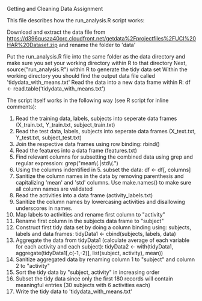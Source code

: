 Getting and Cleaning Data Assignment



This file describes how the run_analysis.R script works:


   Download and extract the data file from https://d396qusza40orc.cloudfront.net/getdata%2Fprojectfiles%2FUCI%20HAR%20Dataset.zip and rename the folder to 'data'

   Put the run_analysis.R file into the same folder as the data directory and make sure you set your working directory within R to that directory
   Next, source("run_analysis.R") within R to generate the tidy data set
   Within the working directory you should find the output data file called 'tidydata_with_means.txt'
   Read the data into a new data frame within R: df <- read.table('tidydata_with_means.txt')
   
The script itself works in the following way (see R script for inline comments):
1.  Read the training data, labels, subjects into seperate data frames (X_train.txt, Y_train.txt, subject_train.txt)
2.  Read the test data, labels, subjects into seperate data frames (X_text.txt, Y_test.txt, subject_test.txt)
3.  Join the respective data frames using row binding: rbind()
4.  Read the features into a data frame (features.txt)
5.  Find relevant columns for subsetting the combined data using grep and regular expression: grep("mean\\(.|std\\(.")
6.  Using the columns indentified in 5. subset the data: df <- df[, columns]
7.  Sanitize the column names in the data by removing parenthesis and capitalizing 'mean' and 'std' columns. Use make.names() to make sure all column names are validated
8.  Read the activities into a data frame (activity_labels.txt)
9.  Sanitize the column names by lowercasing activities and disallowing underscores in names.
10.  Map labels to activities and rename first column to "activity"
11.  Rename first column in the subjects data frame to "subject"
12.  Construct first tidy data set by doing a column binding using: subjects, labels and data frames: tidyData1 <- cbind(subjects, labels, data)
13.  Aggregate the data from tidyData1 (calculate average of each variable for each activity and each subject): tidyData2 <- with(tidyData1, aggregate(tidyData1[,c(-1,-2)], list(subject, activity), mean))
14.  Sanitize aggregated data by renaming column 1 to "subject" and column 2 to "activity"
15.  Sort the tidy data by "subject, activity" in increasing order
16.  Subset the tidy data since only the first 180 records will contain meaningful entries (30 subjects with 6 activities each)
17.  Write the tidy data to 'tidydata_with_means.txt'
